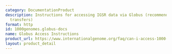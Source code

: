 ```yaml
---
category: DocumentationProduct
description: Instructions for accessing IGSR data via Globus (recommended for bulk
  transfers)
format: http
id: 1000genomes.globus-docs
name: Globus Access Instructions
product_url: https://www.internationalgenome.org/faq/can-i-access-1000-genomes-data-globus-online
layout: product_detail
---
```

